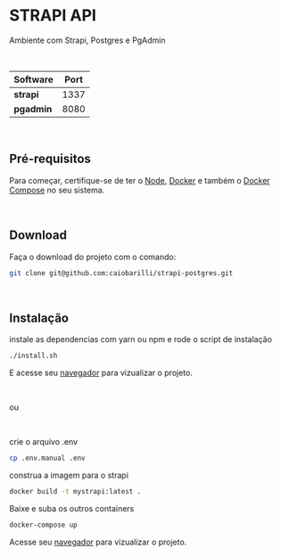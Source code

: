 # STRAPI API

Ambiente com Strapi, Postgres e PgAdmin

<br />

| Software    | Port |
| ----------- | ---- |
| **strapi**  | 1337 |
| **pgadmin** | 8080 |

<br />

## Pré-requisitos

Para começar, certifique-se de ter o [Node](https://nodejs.org/), [Docker](https://docs.docker.com/) e também o [Docker Compose](https://docs.docker.com/compose/install/) no seu sistema.

<br />

## Download

Faça o download do projeto com o comando:

```sh
git clone git@github.com:caiobarilli/strapi-postgres.git
```

<br />

## Instalação

instale as dependencias com yarn ou npm e rode o script de instalação

```sh
./install.sh
```

E acesse seu [navegador](http://localhost:1337/) para vizualizar o projeto.

<br>

ou

<br>

crie o arquivo .env

```sh
cp .env.manual .env
```

construa a imagem para o strapi

```sh
docker build -t mystrapi:latest .
```

Baixe e suba os outros containers

```sh
docker-compose up
```

Acesse seu [navegador](http://localhost:1337/) para vizualizar o projeto.

<br />

